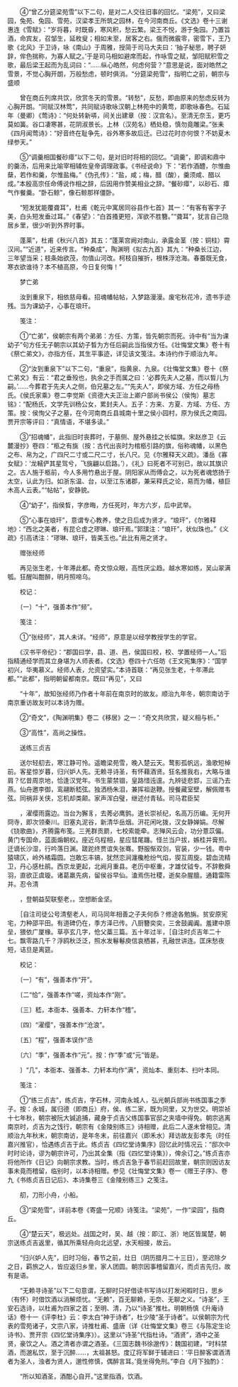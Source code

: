 <!-- { "loadSidebar": true } -->
　　④“曾乙分筵梁苑雪”以下二句，是对二人交往旧事的回忆。“梁苑”，又曰梁园，兔苑、兔园、雪苑，汉梁孝王所筑之园林，在今河南商丘。《文选》卷十三谢惠连《雪赋》：“岁将暮，时既昏，寒风积，愁云繁。梁王不悦，游于兔园。乃置旨酒，命宾友，召邹生，延枚叟；相如末至，居客之右。俄而微霰零，密雪下，王乃歌《北风》于卫诗，咏《南山》于周雅，授简于司马大夫曰：‘抽子秘思，聘子妍辞，侔色揣称，为寡人赋之。’于是司马相如避席而起，作咏雪之赋，邹阳赋积雪之歌，最后梁王起而为乱词曰：“……纵心皓然，何虑何营？”意思是说，面对皓然之雪景，不觉心胸开朗，万般愁虑，顿时俱消。“分筵梁苑雪”，指明亡之前，朝宗与盛顺

　　曾在商丘列席共饮，欣赏冬天的雪景。“转愁”，反愁，即由原来的愁虑反转为心胸开朗。“同赋汉林莺”，共同赋诗歌咏汉朝上林苑中的黄莺，即歌咏春色。石延年（曼卿）《莺诗》：“何处转新哢，间关出建章（按：汉宫名）。至清无奈玉，更巧莫如簧。谷口凄寒甚，花阴淑景长。上林（汉苑名）栖处稳，慎勿竟雕梁。”张耒《四月闻莺诗》：“好音终在耻争先，谷外寒多故后迁。已过花时亦何恨？不妨夏木绿参天。”

　　⑤“调羹相国餐砂瘴”以下二句，是对旧时将相的回忆。“调羹”，即调和鼎中的羹汤，后用来比喻宰相辅佐皇帝调理政事。《书经说命》下：“若作酒醴，尔惟曲蘖，若作和羹，尔惟盐梅。”《伪孔传》：“盐，咸；梅，醋（酸），羹须咸、醋以成。”本殷高宗任命傅说作相之辞，后因用作赞美相业之辞。“餐砂瘴”，以砂石、瘴气作餐羹。“卧石鲸”，像石鲸那样僵卧。

　　“短发犹能覆聋耳”，杜甫《乾元中寓居同谷县作七首》其一：“有客有客字子美，白头短发垂过耳。”《春望》：“白首搔更短，浑欲不胜簪。”“聋耳”，犹言自己隐居乡里，很少听到外界时事。

　　蓬莱”，杜甫《秋兴八首》其五：“蓬莱宫阙对南山，承露金茎（按：铜柱）霄汉间。”“近道”，近来传言。“种桑成”，陶渊明《拟古九首》其九：“种桑长江边，三年望当采；枝条始欲茂，勿值山河改。柯枝自摧折，根株浮沧海。春蚕既无食，寒衣欲谁待？本不植高原，今日复何悔！”

　　梦亡弟

　　汝到重泉下，相依慈母看。招魂幡帖帖，入梦路漫漫。废宅秋花冷，遗书手迹残。当为课幼子，心事在琅玕。

　　笺注：

　　①“亡弟”，侯朝宗有两个弟弟：方任、方策，皆先朝宗而死。诗中有“当为课幼子”句方任无子朝宗以其幼子晳为方任后嗣此当指侯方任。《壮悔堂文集》卷十有《祭亡弟文》，亦指方任，其生平事迹，详见该文笺注。本诗约作于顺治九年。

　　②“汝到重泉下”以下二句，“重泉”，指黄泉、九泉。《壮悔堂文集》卷十《祭亡弟文》有云：“君之垂殁也，执余之手而属之曰：‘必葬先夫人之墓，而以晳儿为嗣。’……今葬君于先夫人之侧，伯兄墓之左。”“先夫人”，即侯方域、方任之母杨氏。《侯氏家乘》卷二李觉斯《资德大夫正治上卿户部尚书侯公（侯恂）墓志铭》：“配杨氏，文学先训杨公女，累封夫人。五子：方来、方夏、方域、方任、方策。按：侯恂父子之墓，在今河南商丘县城南十里之侯小园村，原为侯氏之南园。贾开宗等评曰：“真情语，不堪多读。”

　　③“招魂幡”，此指旧时丧葬时，于墓侧、屋外悬挂之长幅旗。宋赵彦卫《云麓漫抄》卷四：“柩之有旐（按：古代出丧时为棺柩引路的旗，俗称魂幡，以黑色之布、帛为之，广四尺二寸或二尺二寸，长八尺。见《尔雅释天义疏》。潘岳《寡女赋》：‘龙轜俨其星驾兮，飞旐翩以启路。’），《礼》曰死者不可别已，故以其旗识之。古人施于柩前，今人多用竹悬出于屋。阴阳家从而傅会之，以为死者魂悠扬于太空，认此为归。如浙东温、台，以至江东诸郡，兼采释氏之论，易而为幡，植巨木高人云表。”“帖帖”，安静貌。

　　④“幼子”，指侯晳，字彦晦，方任死时，年方六岁，后中武举。

　　⑤“心事在琅玕”，意谓专心教养，使之日后成为贤才。“琅玕”，《尔雅释地》：“西北之美者，有昆仑虚之璆琳、琅玕焉。”郭璞注：“琅玕”，状似珠也。”《义疏》引高诱注：“璆琳、琅玕，皆美玉也。”此比有用之贤才。

　　赠张经师

　　再见张生老，十年滞此都。奇文惊众眼，高性厌尘趋。越水寒如练，吴山翠满瓠。狂醒叫酣醉，明月照啼乌。

　　校记：

　　〔一〕“十”，强善本作“频”。

　　笺注：

　　①“张经师”，其人未详。“经师”，原意是以经学教授学生的学官。

　　《汉书平帝纪》：“郡国曰学，县、道、邑，侯国曰校，校、学置经师一人。”后指精通经学而其立身堪为人师表者。《文选》卷四十六任昉《王文宪集序》：“国学初兴，华夷慕义。经师人表，允资望实。”本诗首联：“再见张生老，十年滞此都。”“此都”，指明朝留都南京。既曰“再见”，又曰

　　“十年”，故知张经师乃作者十年前在南京时的故友。顺治九年冬，朝宗南访于南京重访故友时以本诗为赠。

　　②“奇文”，《陶渊明集》卷二《移居》之一：“奇文共欣赏，疑义相与析。”

　　③“高性”，高尚之操性。

　　送练三贞吉

　　送尔轻舠去，寒江静可怜。遥瞻梁苑雪，晚入楚云天。鹜影孤帆远，渔歌短棹前。客星惊岁暮，归兴妒人先。无赖寻诗圣，有怀藉酒贤。狂名推我右，大略与谁肩？忆昔周京地，恰逢汉党年。书生蒙禁锢，皇路惜迍邅。九辨徒悲郢，三谣乃去燕。仙舟邀李御，鸾翮断嵇弦。独洒杨朱泪，兼挥祖逖鞭。授餐藏室壁，解佩赠韦弦。同祸非关侠，忘机却类颠。家声浑白璧，继述付青毡。司马君臣契

　　，濯缨雨露边。当台为獬豸，去莠必鹰鹯。道长崇祯纪，名高万历编。无何开冏寺，即次领秦川。旧塞丸泥谷，新清华岳烟。汧花闲叱拨，汉女静婵娟。尽解《铙歌曲》，齐腾露布笺。三羌群贡罽，七校索能牵。志殚风云会，功分薏苡偏。黄门专国命，蓝面煽朝权。座近乌程相，星应彗尾躔。怪兰当户拔，嫉桂并膏煎。迁谪长沙湿，行吟落日渊。蹉跎终贾谊失张骞。野服惭双剑，官装，少一钱。粤中猿啸仄，岭外橘霜圆。岂敢忘丰镐，犹然恋涧瀍欃枪纷气焰，猰互周旋。碧血流精卫，丹心感杜鹃。西京龙更起，北阙月重县。老历中枢重，才雄仗钺专。不辞敷舜羽，直欲正虞璇。诸葛羸先病，留侯谷早仙。溘焉伤社稷，逝矣杂腥膻。通籍雷陈并。忍令清

　　，登朝益契联壑老，。空想断金坚。

　　［自注司徒公号清壑老人，司马同年相善之子夫何忝？修途各勉旃。贫安原宪宅，力种邵平田。有道碑仍在，季方泽已传。八厨簪奕奕，三舍鼓阗阗。羞建中原垒，猥依广厦椽。草亭玄几字，伧父藁三篇。五十年过半，［自注时贞吉年二十七。飘零路几千？浮鸥秋泛泛，照水发鬈鬈庾信哀栖甚，孔融世讲连。匡床愁夜短，诘旦是离筵。

　　校记：

　　〔一〕“有”，强善本作“开”。

　　〔二“恰”，强善本作“嗟，资灿本作“刚”。

　　〔三〕嵇，本衙本、强善本、力轩本作“稽”。

　　〔四〕“濯缨”，强善本作“沧浪”。

　　〔五〕“程”，强善本误作“丞

　　〔六〕“季”，强善本作“元”。按：作“季”或“元”皆是。

　　〕“几”，本衙本、强善本、力轩本均作“满”，资灿本、重刻本、扫叶本同。

　　笺注：

　　①“练三贞吉”，练贞吉，字石林，河南永城人，弘光朝兵部尚书练国事之季子。按：永城，属归德（即商丘）府，侯、练二家，既为同里，又为世交。明崇祯十七年秋，朝宗被阮大铖追捕，藏身于贞吉父练国事官邸之夹墙中得免。朝宗逃离南京时，贞吉为之饯行，朝宗有《金陵别练三》诗相赠，此后二人遂未曾相见。清顺治九年秋末，朝宗南访，是年冬末，前往嘉兴（即禾水）拜访故友彭孝先（时任嘉兴推官），恰遇练贞吉于此。练贞吉《四忆堂诗集序》回忆此时情况云：“邸次中时时论诗，谬为朝宗许可，乃出其全集（指《四忆堂诗集》），俾余订之。”练贞吉亦将他所作《日记》向朝宗求教。当时，练贞吉急于春节前赶回故里，朝宗则因访友事未竟而稽留，临别时，以本诗相赠。参见《壮悔堂文集》卷一《赠王子序》、卷九《书练贞吉日记后》、本诗集卷三《金陵别练三》之笺注。

　　舠，刀形小舟，小船。

　　③“梁苑雪”，详前本卷《寄盛一兄顺》诗笺注。“梁苑”，一作“梁园”，指商丘。

　　④“楚云天”，极远处。战国之时，吴、越（按：即江、浙）地区皆属楚，朝宗送练贞吉返里，循其所乘轻舟向北远望，水天相接，故云。

　　“归兴妒人先”，旧时习俗，春节之前，灶日（阴历腊月二十三日），至迟除夕之日，羁旅之人，皆应返归乡里，家人团圆。朝宗因事稽留嘉兴，而贞吉先归，故有是语。

　　“无赖寻诗圣”以下二句意谓，无聊时只好借读书写诗以打发闲暇时日，思乡（有怀）时借饮酒以消解烦忧。“无赖”，百无聊赖，无奈、无聊之义。“诗圣”，王安石选诗，以杜甫为四家之首；至明、清，乃以“诗圣”推杜。明朝杨慎《升庵诗话》卷十一《评李杜》云：李太白“神于诗者”，杜少陵“圣于诗者”。以侯朝宗为代表的雪苑诸子，文宗八家，诗推杜甫、盛唐（详《壮悔堂文集》卷三《与陈定生论诗书》、贾开宗《四忆堂诗集序》）。这里以“诗圣”代指杜诗。“酒贤”，酒中之圣贤，豪饮之人。酒之清者亦谓之酒圣。《三国志魏书徐邈传》：魏国初建，“时科禁酒，而邈私饮，至于沉醉……，太祖甚怒。度辽将军鲜于辅进曰：‘平日醉客谓酒清者为圣人，浊者为贤人，邈性修慎，偶醉言耳。’竟坐得免刑。”李白《月下独酌》：

　　“所以知酒圣，酒酣心自开。”这里指酒，饮酒。

